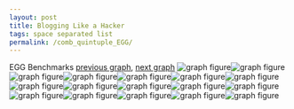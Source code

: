 ```yaml
---
layout: post
title: Blogging Like a Hacker
tags: space separated list
permalink: /comb_quintuple_EGG/
---
```


EGG Benchmarks
[previous graph](./comb_quintuple_CYPHERD/), [next graph](./comb_quintuple_F/)
<img src="./images/quintuple/EGG/EGG-AVL_box.png" alt="graph figure"><img src="./images/quintuple/EGG/EGG-A_box.png" alt="graph figure"><img src="./images/quintuple/EGG/EGG-CYPHERD_box.png" alt="graph figure"><img src="./images/quintuple/EGG/EGG-EGG_box.png" alt="graph figure"><img src="./images/quintuple/EGG/EGG-FACE_box.png" alt="graph figure"><img src="./images/quintuple/EGG/EGG-FLOYD_box.png" alt="graph figure"><img src="./images/quintuple/EGG/EGG-F_box.png" alt="graph figure"><img src="./images/quintuple/EGG/EGG-H_box.png" alt="graph figure"><img src="./images/quintuple/EGG/EGG-JSOND_box.png" alt="graph figure"><img src="./images/quintuple/EGG/EGG-K_box.png" alt="graph figure"><img src="./images/quintuple/EGG/EGG-O_box.png" alt="graph figure"><img src="./images/quintuple/EGG/EGG-PDFD_box.png" alt="graph figure"><img src="./images/quintuple/EGG/EGG-RB_box.png" alt="graph figure"><img src="./images/quintuple/EGG/EGG-ROD_box.png" alt="graph figure"><img src="./images/quintuple/EGG/EGG-SMATRIX_box.png" alt="graph figure"><img src="./images/quintuple/EGG/EGG-SORTD_box.png" alt="graph figure"><img src="./images/quintuple/EGG/EGG-ZB_box.png" alt="graph figure">